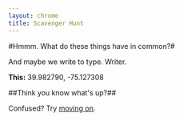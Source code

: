 ```yaml
---
layout: chrome
title: Scavenger Hunt
---
```

#Hmmm. What do these things have in common?#

And maybe we write to type. Writer.

**This:** 39.982790, -75.127308

##Think you know what's up?##

Confused? Try [moving on](04.html "moving on").
